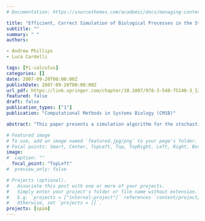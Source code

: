 ```yaml
---
# Documentation: https://sourcethemes.com/academic/docs/managing-content/

title: "Efficient, Correct Simulation of Biological Processes in the Stochastic Pi-calculus"
subtitle: ""
summary: " "
authors:

- Andrew Phillips
- Luca Cardelli

tags: [Pi-calculus]
categories: []
date: 2007-09-20T00:00:00Z
publishDate: 2007-09-20T00:00:00Z
url_pdf: https://link.springer.com/chapter/10.1007/978-3-540-75140-3_13
featured: false
draft: false
publication_types: ["1"]
publication: "Computational Methods in Systems Biology (CMSB)"

abstract: "This paper presents a simulation algorithm for the stochastic π-calculus, designed for the efficient simulation of biological systems with large numbers of molecules. The cost of a simulation depends on the number of species, rather than the number of molecules, resulting in a significant gain in efficiency. The algorithm is proved correct with respect to the calculus, and then used as a basis for implementing the latest version of the SPiM stochastic simulator. The algorithm is also suitable for generating graphical animations of simulations, in order to visualise system dynamics."

# Featured image
# To use, add an image named `featured.jpg/png` to your page's folder.
# Focal points: Smart, Center, TopLeft, Top, TopRight, Left, Right, BottomLeft, Bottom, BottomRight.
image: 
#  caption: ""
  focal_point: "TopLeft"
#  preview_only: false

# Projects (optional).
#   Associate this post with one or more of your projects.
#   Simply enter your project's folder or file name without extension.
#   E.g. `projects = ["internal-project"]` references `content/project/deep-learning/index.md`.
#   Otherwise, set `projects = []`.
projects: [spim]
---
```

